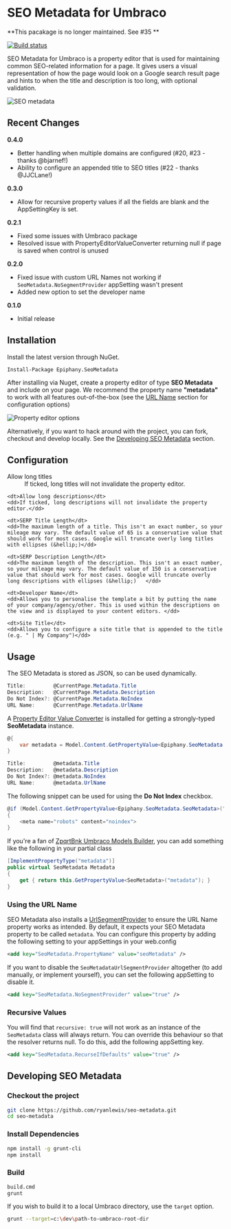 # SEO Metadata for Umbraco

**This pacakage is no longer maintained. See #35 **

[![Build status](https://ci.appveyor.com/api/projects/status/bodaqgqs54rtjys0?svg=true)](https://ci.appveyor.com/project/ryanlewis/seo-metadata)

SEO Metadata for Umbraco is a property editor that is used for maintaining common SEO-related information for a page. It gives users a visual representation of how the page would look on a Google search result page and hints to when the title and description is too long, with optional validation.

![SEO metadata](https://raw.githubusercontent.com/ryanlewis/seo-metadata/master/images/example1.gif)

## Recent Changes

**0.4.0**

* Better handling when multiple domains are configured (#20, #23 - thanks @bjarnef!)
* Ability to configure an appended title to SEO titles (#22 - thanks @JJCLane!)

**0.3.0**

* Allow for recursive property values if all the fields are blank and the AppSettingKey is set.

**0.2.1**

* Fixed some issues with Umbraco package
* Resolved issue with PropertyEditorValueConverter returning null if page is saved when control is unused

**0.2.0**

* Fixed issue with custom URL Names not working if `SeoMetadata.NoSegmentProvider` appSetting wasn't present
* Added new option to set the developer name
 
**0.1.0**

* Initial release


## Installation

Install the latest version through NuGet.
```
Install-Package Epiphany.SeoMetadata
```

After installing via Nuget, create a property editor of type **SEO Metadata** and include on your page. We recommend the property name **"metadata"** to work with all features out-of-the-box (see the [URL Name](#using-the-url-name) section for configuration options)

![Property editor options](https://raw.githubusercontent.com/ryanlewis/seo-metadata/master/images/property-editor-options.png)

Alternatively, if you want to hack around with the project, you can fork, checkout and develop locally. See the [Developing SEO Metadata](#developing-seo-metadata) section.

## Configuration

<dl>
    <dt>Allow long titles</dt>
    <dd>If ticked, long titles will not invalidate the property editor.</dd>
    
    <dt>Allow long descriptions</dt>
    <dd>If ticked, long descriptions will not invalidate the property editor.</dd>
    
    <dt>SERP Title Length</dt>
    <dd>The maximum length of a title. This isn't an exact number, so your mileage may vary. The default value of 65 is a conservative value that should work for most cases. Google will truncate overly long titles with ellipses (&hellip;)</dd>
    
    <dt>SERP Description Length</dt>
    <dd>The maximum length of the description. This isn't an exact number, so your mileage may vary. The default value of 150 is a conservative value that should work for most cases. Google will truncate overly long descriptions with ellipses (&hellip;)   </dd>
    
    <dt>Developer Name</dt>
    <dd>Allows you to personalise the template a bit by putting the name of your company/agency/other. This is used within the descriptions on the view and is displayed to your content editors. </dd>
    
    <dt>Site Title</dt>
    <dd>Allows you to configure a site title that is appended to the title (e.g. " | My Company")</dd>
</dl>

## Usage

The SEO Metadata is stored as JSON, so can be used dynamically.

```c#
Title:         @CurrentPage.Metadata.Title
Description:   @CurrentPage.Metadata.Description
Do Not Index?: @CurrentPage.Metadata.NoIndex
URL Name:      @CurrentPage.Metadata.UrlName
```

A [Property Editor Value Converter][1] is installed for getting a strongly-typed **SeoMetadata** instance.

```c#
@{
    var metadata = Model.Content.GetPropertyValue<Epiphany.SeoMetadata.SeoMetadata>("metadata");
}

Title:         @metadata.Title
Description:   @metadata.Description
Do Not Index?: @metadata.NoIndex
URL Name:      @metadata.UrlName
```

The following snippet can be used for using the **Do Not Index** checkbox.

```c#
@if (Model.Content.GetPropertyValue<Epiphany.SeoMetadata.SeoMetadata>("metadata").NoIndex)
{
    <meta name="robots" content="noindex">
}
```

If you're a fan of [ZpqrtBnk Umbraco Models Builder][2], you can add something like the following in your partial class

```c#
[ImplementPropertyType("metadata")]
public virtual SeoMetadata Metadata
{
    get { return this.GetPropertyValue<SeoMetadata>("metadata"); }
}
```

### Using the URL Name

SEO Metadata also installs a [UrlSegmentProvider][3] to ensure the URL Name property works as intended. By default, it expects your SEO Metadata property to be called `metadata`. You can configure this property by adding the following setting to your appSettings in your web.config

```xml
<add key="SeoMetadata.PropertyName" value="seoMetadata" />
```

If you want to disable the `SeoMetadataUrlSegmentProvider` altogether (to add manually, or implement yourself), you can set the following appSetting to disable it.
```xml
<add key="SeoMetadata.NoSegmentProvider" value="true" />
```

### Recursive Values

You will find that `recursive: true` will not work as an instance of the `SeoMetadata` class will always return. You can override this behaviour so that
the resolver returns null. To do this, add the following appSetting key.
```xml
<add key="SeoMetadata.RecurseIfDefaults" value="true" />
```

[1]:https://our.umbraco.org/documentation/extending-umbraco/Property-Editors/PropertyEditorValueConverters
[2]:https://github.com/zpqrtbnk/Zbu.ModelsBuilder
[3]:https://our.umbraco.org/documentation/Reference/Request-Pipeline/outbound-pipeline#segments

## Developing SEO Metadata

### Checkout the project
```bash
git clone https://github.com/ryanlewis/seo-metadata.git
cd seo-metadata
```

### Install Dependencies

```bash
npm install -g grunt-cli
npm install
```

### Build

```bash
build.cmd
grunt
```

If you wish to build it to a local Umbraco directory, use the `target` option.

```bash
grunt --target=c:\dev\path-to-umbraco-root-dir
```
